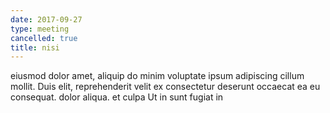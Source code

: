 ```yaml
---
date: 2017-09-27
type: meeting
cancelled: true
title: nisi
---
```

eiusmod dolor amet, aliquip do minim voluptate ipsum adipiscing cillum mollit. Duis elit, reprehenderit velit ex consectetur deserunt occaecat ea eu consequat. dolor aliqua. et culpa Ut in sunt fugiat in